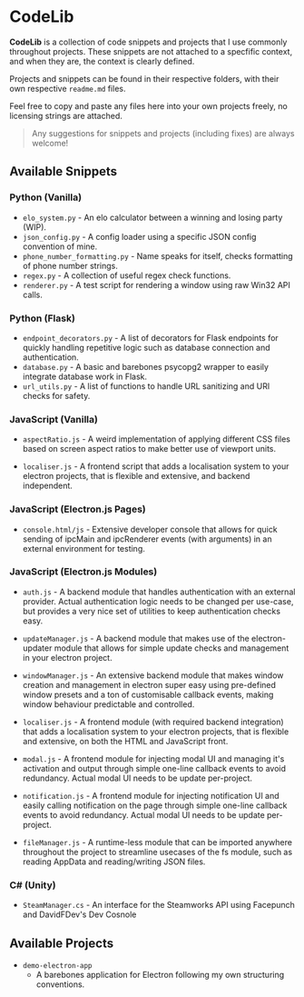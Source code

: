 # CodeLib

**CodeLib** is a collection of code snippets and projects that I use commonly throughout projects. These snippets are not attached to a specfific context, and when they are, the context is clearly defined.

Projects and snippets can be found in their respective folders, with their own respective `readme.md` files.

Feel free to copy and paste any files here into your own projects freely, no licensing strings are attached.

> Any suggestions for snippets and projects (including fixes) are always welcome!

## Available Snippets

### Python (Vanilla)

- `elo_system.py` - An elo calculator between a winning and losing party (WIP).
- `json_config.py` - A config loader using a specific JSON config convention of mine.
- `phone_number_formatting.py` - Name speaks for itself, checks formatting of phone number strings.
- `regex.py` - A collection of useful regex check functions.
- `renderer.py` - A test script for rendering a window using raw Win32 API calls.

### Python (Flask)

- `endpoint_decorators.py` - A list of decorators for Flask endpoints for quickly handling repetitive logic such as database connection and authentication.
- `database.py` - A basic and barebones psycopg2 wrapper to easily integrate database work in Flask.
- `url_utils.py` - A list of functions to handle URL sanitizing and URl checks for safety.

### JavaScript (Vanilla)

- `aspectRatio.js` - A weird implementation of applying different CSS files based on screen aspect ratios to make better use of viewport units.

- `localiser.js` - A frontend script that adds a localisation system to your electron projects, that is flexible and extensive, and backend independent.

### JavaScript (Electron.js Pages)

- `console.html/js` - Extensive developer console that allows for quick sending of ipcMain and ipcRenderer events (with arguments) in an external environment for testing.

### JavaScript (Electron.js Modules)

- `auth.js` - A backend module that handles authentication with an external provider. Actual authentication logic needs to be changed per use-case, but provides a very nice set of utilities to keep authentication checks easy.

- `updateManager.js` - A backend module that makes use of the electron-updater module that allows for simple update checks and management in your electron project.

- `windowManager.js` - An extensive backend module that makes window creation and management in electron super easy using pre-defined window presets and a ton of customisable callback events, making window behaviour predictable and controlled.

- `localiser.js` - A frontend module (with required backend integration) that adds a localisation system to your electron projects, that is flexible and extensive, on both the HTML and JavaScript front.

- `modal.js` - A frontend module for injecting modal UI and managing it's activation and output through simple one-line callback events to avoid redundancy. Actual modal UI needs to be update per-project.

- `notification.js` - A frontend module for injecting notification UI and easily calling notification on the page through simple one-line callback events to avoid redundancy. Actual modal UI needs to be update per-project.

- `fileManager.js` - A runtime-less module that can be imported anywhere throughout the project to streamline usecases of the fs module, such as reading AppData and reading/writing JSON files.

### C# (Unity)

- `SteamManager.cs` - An interface for the Steamworks API using Facepunch and DavidFDev's Dev Cosnole

## Available Projects

- `demo-electron-app`
    - A barebones application for Electron following my own structuring conventions.